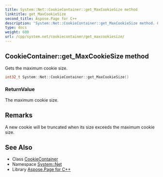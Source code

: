 ```yaml
---
title: System::Net::CookieContainer::get_MaxCookieSize method
linktitle: get_MaxCookieSize
second_title: Aspose.Page for C++
description: 'System::Net::CookieContainer::get_MaxCookieSize method. Gets the maximum cookie size in C++.'
type: docs
weight: 600
url: /cpp/system.net/cookiecontainer/get_maxcookiesize/
---
```

## CookieContainer::get_MaxCookieSize method


Gets the maximum cookie size.

```cpp
int32_t System::Net::CookieContainer::get_MaxCookieSize()
```


### ReturnValue

The maximum cookie size.
## Remarks



A new cookie will be truncated when its size exceeds the maximum cookie size. 

## See Also

* Class [CookieContainer](../)
* Namespace [System::Net](../../)
* Library [Aspose.Page for C++](../../../)
